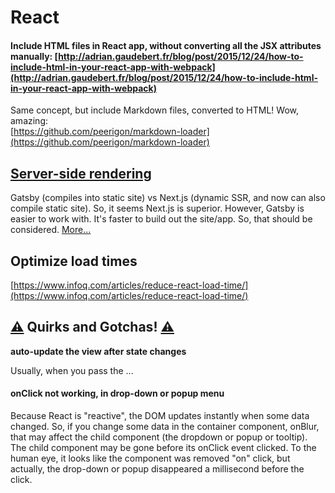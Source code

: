 # React

#### Include HTML files in React app, without converting all the JSX attributes manually: [http://adrian.gaudebert.fr/blog/post/2015/12/24/how-to-include-html-in-your-react-app-with-webpack](http://adrian.gaudebert.fr/blog/post/2015/12/24/how-to-include-html-in-your-react-app-with-webpack)

Same concept, but include Markdown files, converted to HTML! Wow, amazing:   
[https://github.com/peerigon/markdown-loader](https://github.com/peerigon/markdown-loader)

## [Server-side rendering](ssr.md)

Gatsby \(compiles into static site\) vs Next.js \(dynamic SSR, and now can also compile static site\). So, it seems Next.js is superior. However, Gatsby is easier to work with. It's faster to build out the site/app. So, that should be considered. [More...](ssr.md)

## Optimize load times

[https://www.infoq.com/articles/reduce-react-load-time/](https://www.infoq.com/articles/reduce-react-load-time/)

## [⚠️](https://emojipedia.org/warning/) Quirks and Gotchas! [⚠️](https://emojipedia.org/warning/)

**auto-update the view after state changes**

Usually, when you pass the ...

#### onClick not working, in drop-down or popup menu

Because React is "reactive", the DOM updates instantly when some data changed. So, if you change some data in the container component, onBlur, that may affect the child component \(the dropdown or popup or tooltip\). The child component may be gone before its onClick event clicked. To the human eye, it looks like the component was removed "on" click, but actually, the drop-down or popup disappeared a millisecond before the click.

